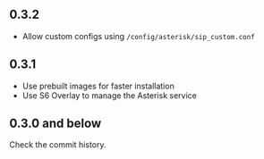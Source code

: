 <!-- https://developers.home-assistant.io/docs/add-ons/presentation#keeping-a-changelog -->

## 0.3.2

- Allow custom configs using `/config/asterisk/sip_custom.conf`

## 0.3.1

- Use prebuilt images for faster installation
- Use S6 Overlay to manage the Asterisk service


## 0.3.0 and below

Check the commit history.
